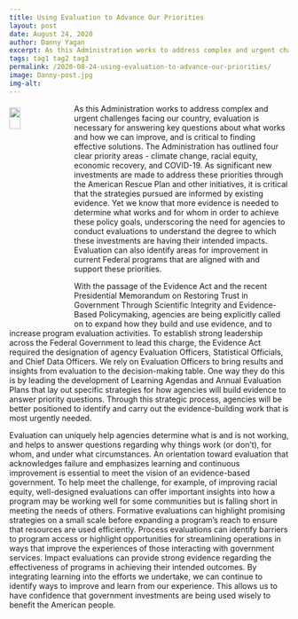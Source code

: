 ```yaml
---
title: Using Evaluation to Advance Our Priorities
layout: post
date: August 24, 2020
author: Danny Yagan
excerpt: As this Administration works to address complex and urgent challenges facing our country, evaluation is necessary for answering key questions about what works and how we can improve, and is critical... <a href="/2020-08-24-using-evaluation-to-advance-our-priorities/" aria-label="Using Evaluation to Advance Our Priorities">Continue Reading</a>
tags: tag1 tag2 tag3
permalink: /2020-08-24-using-evaluation-to-advance-our-priorities/
image: Danny-post.jpg
img-alt: 
---
```


<img src="{{site.baseurl}}/assets/images/blog/Danny-post.jpg" alt="" style="float:left; width:20%; height:10%; margin-right:1rem; margin-top:0.4rem">
As this Administration works to address complex and urgent challenges facing our country, evaluation is necessary for answering key questions about what works and how we can improve, and is critical to finding effective solutions. The Administration has outlined four clear priority areas - climate change, racial equity, economic recovery, and COVID-19. As significant new investments are made to address these priorities through the American Rescue Plan and other initiatives, it is critical that the strategies pursued are informed by existing evidence. Yet we know that more evidence is needed to determine what works and for whom in order to achieve these policy goals, underscoring the need for agencies to conduct evaluations to understand the degree to which these investments are having their intended impacts. Evaluation can also identify areas for improvement in current Federal programs that are aligned with and support these priorities.

With the passage of the Evidence Act and the recent Presidential Memorandum on Restoring Trust in Government Through Scientific Integrity and Evidence-Based Policymaking, agencies are being explicitly called on to expand how they build and use evidence, and to increase program evaluation activities. To establish strong leadership across the Federal Government to lead this charge, the Evidence Act required the designation of agency Evaluation Officers, Statistical Officials, and Chief Data Officers. We rely on Evaluation Officers to bring results and insights from evaluation to the decision-making table. One way they do this is by leading the development of Learning Agendas and Annual Evaluation Plans that lay out specific strategies for how agencies will build evidence to answer priority questions. Through this strategic process, agencies will be better positioned to identify and carry out the evidence-building work that is most urgently needed.

Evaluation can uniquely help agencies determine what is and is not working, and helps to answer questions regarding why things work (or don’t), for whom, and under what circumstances. An orientation toward evaluation that acknowledges failure and emphasizes learning and continuous improvement is essential to meet the vision of an evidence-based government.  To help meet the challenge, for example, of improving racial equity, well-designed evaluations can offer important insights into how a program may be working well for some communities but is falling short in meeting the needs of others. Formative evaluations can highlight promising strategies on a small scale before expanding a program’s reach to ensure that resources are used efficiently. Process evaluations can identify barriers to program access or highlight opportunities for streamlining operations in ways that improve the experiences of those interacting with government services. Impact evaluations can provide strong evidence regarding the effectiveness of programs in achieving their intended outcomes. By integrating learning into the efforts we undertake, we can continue to identify ways to improve and learn from our experience. This allows us to have confidence that government investments are being used wisely to benefit the American people.
